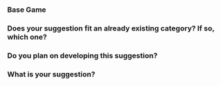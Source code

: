 ### Base Game

<!-- Please name the game this patching suggestion is intended to work with -->

### Does your suggestion fit an already existing category? If so, which one?

<!-- Each game has a list of categories and subcategories, name under which category would fit this suggestion. If none fit, name the new category that should be created -->

### Do you plan on developing this suggestion?

<!-- If this suggestion gets approved, do you plan on implementing it, or do you want to leave it on our features queue for us to develop it at some point? -->

### What is your suggestion?

<!-- Please provide a clear and concise description of your suggestion or idea. -->

